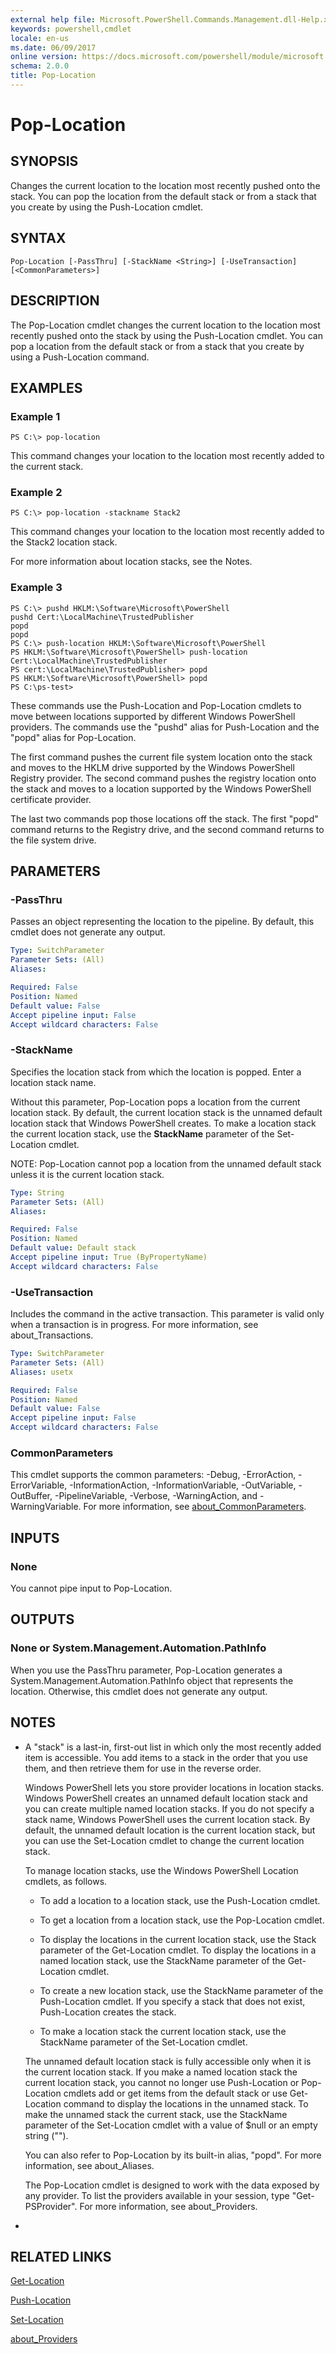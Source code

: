```yaml
---
external help file: Microsoft.PowerShell.Commands.Management.dll-Help.xml
keywords: powershell,cmdlet
locale: en-us
ms.date: 06/09/2017
online version: https://docs.microsoft.com/powershell/module/microsoft.powershell.management/pop-location?view=powershell-4.0&WT.mc_id=ps-gethelp
schema: 2.0.0
title: Pop-Location
---
```


# Pop-Location

## SYNOPSIS
Changes the current location to the location most recently pushed onto the stack.
You can pop the location from the default stack or from a stack that you create by using the Push-Location cmdlet.

## SYNTAX

```
Pop-Location [-PassThru] [-StackName <String>] [-UseTransaction] [<CommonParameters>]
```

## DESCRIPTION
The Pop-Location cmdlet changes the current location to the location most recently pushed onto the stack by using the Push-Location cmdlet.
You can pop a location from the default stack or from a stack that you create by using a Push-Location command.

## EXAMPLES

### Example 1
```
PS C:\> pop-location
```

This command changes your location to the location most recently added to the current stack.

### Example 2
```
PS C:\> pop-location -stackname Stack2
```

This command changes your location to the location most recently added to the Stack2 location stack.

For more information about location stacks, see the Notes.

### Example 3
```
PS C:\> pushd HKLM:\Software\Microsoft\PowerShell
pushd Cert:\LocalMachine\TrustedPublisher
popd
popd
PS C:\> push-location HKLM:\Software\Microsoft\PowerShell
PS HKLM:\Software\Microsoft\PowerShell> push-location Cert:\LocalMachine\TrustedPublisher
PS cert:\LocalMachine\TrustedPublisher> popd
PS HKLM:\Software\Microsoft\PowerShell> popd
PS C:\ps-test>
```

These commands use the Push-Location and Pop-Location cmdlets to move between locations supported by different Windows PowerShell providers.
The commands use the "pushd" alias for Push-Location and the "popd" alias for Pop-Location.

The first command pushes the current file system location onto the stack and moves to the HKLM drive supported by the Windows PowerShell Registry provider.
The second command pushes the registry location onto the stack and moves to a location supported by the Windows PowerShell certificate provider.

The last two commands pop those locations off the stack.
The first "popd" command returns to the Registry drive, and the second command returns to the file system drive.

## PARAMETERS

### -PassThru
Passes an object representing the location to the pipeline.
By default, this cmdlet does not generate any output.

```yaml
Type: SwitchParameter
Parameter Sets: (All)
Aliases:

Required: False
Position: Named
Default value: False
Accept pipeline input: False
Accept wildcard characters: False
```

### -StackName
Specifies the location stack from which the location is popped.
Enter a location stack name.

Without this parameter, Pop-Location pops a location from the current location stack.
By default, the current location stack is the unnamed default location stack that Windows PowerShell creates.
To make a location stack the current location stack, use the **StackName** parameter of the Set-Location cmdlet.

NOTE: Pop-Location cannot pop a location from the unnamed default stack unless it is the current location stack.

```yaml
Type: String
Parameter Sets: (All)
Aliases:

Required: False
Position: Named
Default value: Default stack
Accept pipeline input: True (ByPropertyName)
Accept wildcard characters: False
```

### -UseTransaction
Includes the command in the active transaction.
This parameter is valid only when a transaction is in progress.
For more information, see about_Transactions.

```yaml
Type: SwitchParameter
Parameter Sets: (All)
Aliases: usetx

Required: False
Position: Named
Default value: False
Accept pipeline input: False
Accept wildcard characters: False
```

### CommonParameters
This cmdlet supports the common parameters: -Debug, -ErrorAction, -ErrorVariable, -InformationAction, -InformationVariable, -OutVariable, -OutBuffer, -PipelineVariable, -Verbose, -WarningAction, and -WarningVariable. For more information, see [about_CommonParameters](https://go.microsoft.com/fwlink/?LinkID=113216).

## INPUTS

### None
You cannot pipe input to Pop-Location.

## OUTPUTS

### None or System.Management.Automation.PathInfo
When you use the PassThru parameter, Pop-Location generates a System.Management.Automation.PathInfo object that represents the location.
Otherwise, this cmdlet does not generate any output.

## NOTES
* A "stack" is a last-in, first-out list in which only the most recently added item is accessible. You add items to a stack in the order that you use them, and then retrieve them for use in the reverse order.

  Windows PowerShell lets you store provider locations in location stacks.
Windows PowerShell creates an unnamed default location stack and you can create multiple named location stacks.
If you do not specify a stack name, Windows PowerShell uses the current location stack.
By default, the unnamed default location is the current location stack, but you can use the Set-Location cmdlet to change the current location stack.

  To manage location stacks, use the Windows PowerShell Location cmdlets, as follows.

  - To add a location to a location stack, use the Push-Location cmdlet.

  - To get a location from a location stack, use the Pop-Location cmdlet.

  - To display the locations in the current location stack, use the Stack parameter of the Get-Location cmdlet.
To display the locations in a named location stack, use the StackName parameter of the Get-Location cmdlet.

  - To create a new location stack, use the StackName parameter of the Push-Location cmdlet.
If you specify a stack that does not exist, Push-Location creates the stack.

  - To make a location stack the current location stack, use the StackName parameter of the Set-Location cmdlet.

  The unnamed default location stack is fully accessible only when it is the current location stack.
If you make a named location stack the current location stack, you cannot no longer use Push-Location or Pop-Location cmdlets add or get items from the default stack or use Get-Location command to display the locations in the unnamed stack.
To make the unnamed stack the current stack, use the StackName parameter of the Set-Location cmdlet with a value of $null or an empty string ("").

  You can also refer to Pop-Location by its built-in alias, "popd".
For more information, see about_Aliases.

  The Pop-Location cmdlet is designed to work with the data exposed by any provider.
To list the providers available in your session, type "Get-PSProvider".
For more information, see about_Providers.

*

## RELATED LINKS

[Get-Location](Get-Location.md)

[Push-Location](Push-Location.md)

[Set-Location](Set-Location.md)

[about_Providers](../Microsoft.PowerShell.Core/About/about_Providers.md)



